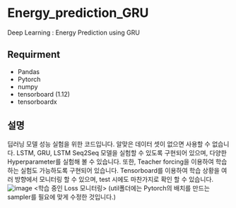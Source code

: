 # Energy_prediction_GRU
Deep Learning : Energy Prediction using GRU

## Requirment
- Pandas
- Pytorch
- numpy
- tensorboard (1.12)
- tensorboardx

## 설명
딥러닝 모델 성능 실험을 위한 코드입니다. 알맞은 데이터 셋이 없으면 사용할 수 없습니다.
LSTM, GRU, LSTM Seq2Seq 모델을 실험할 수 있도록 구현되어 있으며, 다양한 Hyperparameter를 실험해 볼 수 있습니다.
또한, Teacher forcing을 이용하여 학습하는 실험도 가능하도록 구현되어 있습니다.
Tensorboard를 이용하여 학습 상황을 여러 방향에서 모니터링 할 수 있으며, test 시에도 마찬가지로 확인 할 수 있습니다.
![image](https://user-images.githubusercontent.com/28197373/82449908-eb5b3480-9ae6-11ea-8be3-a5efc35da934.png)
<학습 중인 Loss 모니터링>
(util폴더에는 Pytorch의 배치를 만드는 sampler를 필요에 맞게 수정한 것입니다.)

